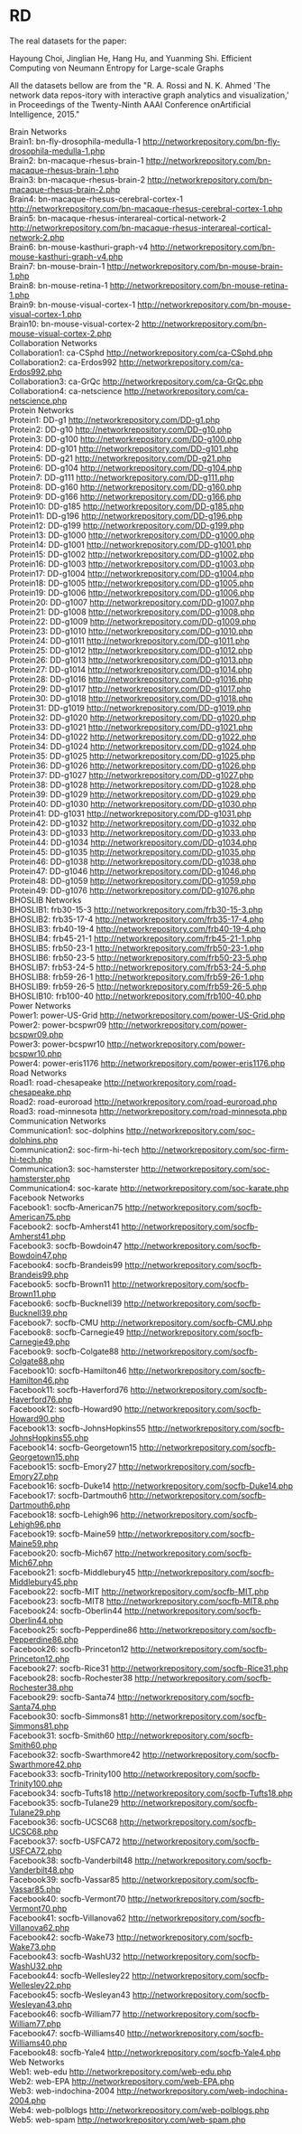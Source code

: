# RD

The real datasets for the paper:

Hayoung Choi, Jinglian He, Hang Hu, and Yuanming Shi. Efficient Computing von Neumann Entropy for Large-scale Graphs

All the datasets bellow are from the "R. A. Rossi and N. K. Ahmed 'The network data repos-itory with interactive graph analytics and visualization,' in Proceedings of the Twenty-Ninth AAAI Conference onArtificial Intelligence, 2015."  

Brain Networks  
Brain1: bn-fly-drosophila-medulla-1 http://networkrepository.com/bn-fly-drosophila-medulla-1.php  
Brain2: bn-macaque-rhesus-brain-1 http://networkrepository.com/bn-macaque-rhesus-brain-1.php   
Brain3: bn-macaque-rhesus-brain-2 http://networkrepository.com/bn-macaque-rhesus-brain-2.php   
Brain4: bn-macaque-rhesus-cerebral-cortex-1 http://networkrepository.com/bn-macaque-rhesus-cerebral-cortex-1.php   
Brain5: bn-macaque-rhesus-interareal-cortical-network-2 http://networkrepository.com/bn-macaque-rhesus-interareal-cortical-network-2.php   
Brain6: bn-mouse-kasthuri-graph-v4 http://networkrepository.com/bn-mouse-kasthuri-graph-v4.php   
Brain7: bn-mouse-brain-1 http://networkrepository.com/bn-mouse-brain-1.php   
Brain8: bn-mouse-retina-1 http://networkrepository.com/bn-mouse-retina-1.php   
Brain9: bn-mouse-visual-cortex-1 http://networkrepository.com/bn-mouse-visual-cortex-1.php   
Brain10: bn-mouse-visual-cortex-2 http://networkrepository.com/bn-mouse-visual-cortex-2.php   
Collaboration Networks   
Collaboration1: ca-CSphd http://networkrepository.com/ca-CSphd.php   
Collaboration2: ca-Erdos992 http://networkrepository.com/ca-Erdos992.php   
Collaboration3: ca-GrQc http://networkrepository.com/ca-GrQc.php   
Collaboration4: ca-netscience http://networkrepository.com/ca-netscience.php    
Protein Networks    
Protein1: DD-g1 http://networkrepository.com/DD-g1.php     
Protein2: DD-g10 http://networkrepository.com/DD-g10.php   
Protein3: DD-g100 http://networkrepository.com/DD-g100.php    
Protein4: DD-g101 http://networkrepository.com/DD-g101.php    
Protein5: DD-g21 http://networkrepository.com/DD-g21.php    
Protein6: DD-g104 http://networkrepository.com/DD-g104.php   
Protein7: DD-g111 http://networkrepository.com/DD-g111.php  
Protein8: DD-g160 http://networkrepository.com/DD-g160.php  
Protein9: DD-g166 http://networkrepository.com/DD-g166.php  
Protein10: DD-g185 http://networkrepository.com/DD-g185.php   
Protein11: DD-g196 http://networkrepository.com/DD-g196.php    
Protein12: DD-g199 http://networkrepository.com/DD-g199.php   
Protein13: DD-g1000 http://networkrepository.com/DD-g1000.php    
Protein14: DD-g1001 http://networkrepository.com/DD-g1001.php   
Protein15: DD-g1002 http://networkrepository.com/DD-g1002.php   
Protein16: DD-g1003 http://networkrepository.com/DD-g1003.php   
Protein17: DD-g1004 http://networkrepository.com/DD-g1004.php   
Protein18: DD-g1005 http://networkrepository.com/DD-g1005.php   
Protein19: DD-g1006 http://networkrepository.com/DD-g1006.php   
Protein20: DD-g1007 http://networkrepository.com/DD-g1007.php   
Protein21: DD-g1008 http://networkrepository.com/DD-g1008.php   
Protein22: DD-g1009 http://networkrepository.com/DD-g1009.php   
Protein23: DD-g1010 http://networkrepository.com/DD-g1010.php   
Protein24: DD-g1011 http://networkrepository.com/DD-g1011.php   
Protein25: DD-g1012 http://networkrepository.com/DD-g1012.php   
Protein26: DD-g1013 http://networkrepository.com/DD-g1013.php   
Protein27: DD-g1014 http://networkrepository.com/DD-g1014.php   
Protein28: DD-g1016 http://networkrepository.com/DD-g1016.php   
Protein29: DD-g1017 http://networkrepository.com/DD-g1017.php   
Protein30: DD-g1018 http://networkrepository.com/DD-g1018.php   
Protein31: DD-g1019 http://networkrepository.com/DD-g1019.php   
Protein32: DD-g1020 http://networkrepository.com/DD-g1020.php   
Protein33: DD-g1021 http://networkrepository.com/DD-g1021.php   
Protein34: DD-g1022 http://networkrepository.com/DD-g1022.php   
Protein34: DD-g1024 http://networkrepository.com/DD-g1024.php   
Protein35: DD-g1025 http://networkrepository.com/DD-g1025.php   
Protein36: DD-g1026 http://networkrepository.com/DD-g1026.php   
Protein37: DD-g1027 http://networkrepository.com/DD-g1027.php   
Protein38: DD-g1028 http://networkrepository.com/DD-g1028.php   
Protein39: DD-g1029 http://networkrepository.com/DD-g1029.php   
Protein40: DD-g1030 http://networkrepository.com/DD-g1030.php   
Protein41: DD-g1031 http://networkrepository.com/DD-g1031.php   
Protein42: DD-g1032 http://networkrepository.com/DD-g1032.php   
Protein43: DD-g1033 http://networkrepository.com/DD-g1033.php   
Protein44: DD-g1034 http://networkrepository.com/DD-g1034.php   
Protein45: DD-g1035 http://networkrepository.com/DD-g1035.php   
Protein46: DD-g1038 http://networkrepository.com/DD-g1038.php   
Protein47: DD-g1046 http://networkrepository.com/DD-g1046.php   
Protein48: DD-g1059 http://networkrepository.com/DD-g1059.php   
Protein49: DD-g1076 http://networkrepository.com/DD-g1076.php   
BHOSLIB Networks   
BHOSLIB1: frb30-15-3 http://networkrepository.com/frb30-15-3.php   
BHOSLIB2: frb35-17-4 http://networkrepository.com/frb35-17-4.php   
BHOSLIB3: frb40-19-4 http://networkrepository.com/frb40-19-4.php   
BHOSLIB4: frb45-21-1 http://networkrepository.com/frb45-21-1.php   
BHOSLIB5: frb50-23-1 http://networkrepository.com/frb50-23-1.php   
BHOSLIB6: frb50-23-5 http://networkrepository.com/frb50-23-5.php    
BHOSLIB7: frb53-24-5 http://networkrepository.com/frb53-24-5.php    
BHOSLIB8: frb59-26-1 http://networkrepository.com/frb59-26-1.php   
BHOSLIB9: frb59-26-5 http://networkrepository.com/frb59-26-5.php   
BHOSLIB10: frb100-40 http://networkrepository.com/frb100-40.php   
Power Networks  
Power1: power-US-Grid http://networkrepository.com/power-US-Grid.php   
Power2: power-bcspwr09 http://networkrepository.com/power-bcspwr09.php  
Power3: power-bcspwr10 http://networkrepository.com/power-bcspwr10.php  
Power4: power-eris1176 http://networkrepository.com/power-eris1176.php  
Road Networks   
Road1: road-chesapeake http://networkrepository.com/road-chesapeake.php  
Road2: road-euroroad http://networkrepository.com/road-euroroad.php  
Road3: road-minnesota http://networkrepository.com/road-minnesota.php  
Communication Networks    
Communication1: soc-dolphins http://networkrepository.com/soc-dolphins.php   
Communication2: soc-firm-hi-tech http://networkrepository.com/soc-firm-hi-tech.php   
Communication3: soc-hamsterster http://networkrepository.com/soc-hamsterster.php   
Communication4: soc-karate http://networkrepository.com/soc-karate.php   
Facebook Networks   
Facebook1: socfb-American75 http://networkrepository.com/socfb-American75.php  
Facebook2: socfb-Amherst41 http://networkrepository.com/socfb-Amherst41.php  
Facebook3: socfb-Bowdoin47 http://networkrepository.com/socfb-Bowdoin47.php  
Facebook4: socfb-Brandeis99 http://networkrepository.com/socfb-Brandeis99.php  
Facebook5: socfb-Brown11 http://networkrepository.com/socfb-Brown11.php  
Facebook6: socfb-Bucknell39 http://networkrepository.com/socfb-Bucknell39.php  
Facebook7: socfb-CMU http://networkrepository.com/socfb-CMU.php  
Facebook8: socfb-Carnegie49 http://networkrepository.com/socfb-Carnegie49.php  
Facebook9: socfb-Colgate88 http://networkrepository.com/socfb-Colgate88.php  
Facebook10: socfb-Hamilton46 http://networkrepository.com/socfb-Hamilton46.php   
Facebook11: socfb-Haverford76 http://networkrepository.com/socfb-Haverford76.php    
Facebook12: socfb-Howard90 http://networkrepository.com/socfb-Howard90.php    
Facebook13: socfb-JohnsHopkins55 http://networkrepository.com/socfb-JohnsHopkins55.php    
Facebook14: socfb-Georgetown15 http://networkrepository.com/socfb-Georgetown15.php  
Facebook15: socfb-Emory27 http://networkrepository.com/socfb-Emory27.php    
Facebook16: socfb-Duke14 http://networkrepository.com/socfb-Duke14.php  
Facebook17: socfb-Dartmouth6 http://networkrepository.com/socfb-Dartmouth6.php    
Facebook18: socfb-Lehigh96 http://networkrepository.com/socfb-Lehigh96.php   
Facebook19: socfb-Maine59 http://networkrepository.com/socfb-Maine59.php    
Facebook20: socfb-Mich67 http://networkrepository.com/socfb-Mich67.php    
Facebook21: socfb-Middlebury45 http://networkrepository.com/socfb-Middlebury45.php  
Facebook22: socfb-MIT http://networkrepository.com/socfb-MIT.php  
Facebook23: socfb-MIT8 http://networkrepository.com/socfb-MIT8.php    
Facebook24: socfb-Oberlin44 http://networkrepository.com/socfb-Oberlin44.php   
Facebook25: socfb-Pepperdine86 http://networkrepository.com/socfb-Pepperdine86.php    
Facebook26: socfb-Princeton12 http://networkrepository.com/socfb-Princeton12.php    
Facebook27: socfb-Rice31 http://networkrepository.com/socfb-Rice31.php    
Facebook28: socfb-Rochester38 http://networkrepository.com/socfb-Rochester38.php    
Facebook29: socfb-Santa74 http://networkrepository.com/socfb-Santa74.php    
Facebook30: socfb-Simmons81 http://networkrepository.com/socfb-Simmons81.php    
Facebook31: socfb-Smith60 http://networkrepository.com/socfb-Smith60.php    
Facebook32: socfb-Swarthmore42 http://networkrepository.com/socfb-Swarthmore42.php   
Facebook33: socfb-Trinity100 http://networkrepository.com/socfb-Trinity100.php   
Facebook34: socfb-Tufts18 http://networkrepository.com/socfb-Tufts18.php   
Facebook35: socfb-Tulane29 http://networkrepository.com/socfb-Tulane29.php    
Facebook36: socfb-UCSC68 http://networkrepository.com/socfb-UCSC68.php    
Facebook37: socfb-USFCA72 http://networkrepository.com/socfb-USFCA72.php    
Facebook38: socfb-Vanderbilt48 http://networkrepository.com/socfb-Vanderbilt48.php     
Facebook39: socfb-Vassar85 http://networkrepository.com/socfb-Vassar85.php    
Facebook40: socfb-Vermont70 http://networkrepository.com/socfb-Vermont70.php  
Facebook41: socfb-Villanova62 http://networkrepository.com/socfb-Villanova62.php    
Facebook42: socfb-Wake73 http://networkrepository.com/socfb-Wake73.php    
Facebook43: socfb-WashU32 http://networkrepository.com/socfb-WashU32.php    
Facebook44: socfb-Wellesley22 http://networkrepository.com/socfb-Wellesley22.php  
Facebook45: socfb-Wesleyan43 http://networkrepository.com/socfb-Wesleyan43.php  
Facebook46: socfb-William77 http://networkrepository.com/socfb-William77.php  
Facebook47: socfb-Williams40 http://networkrepository.com/socfb-Williams40.php  
Facebook48: socfb-Yale4 http://networkrepository.com/socfb-Yale4.php  
Web Networks  
Web1: web-edu http://networkrepository.com/web-edu.php  
Web2: web-EPA http://networkrepository.com/web-EPA.php  
Web3: web-indochina-2004 http://networkrepository.com/web-indochina-2004.php  
Web4: web-polblogs http://networkrepository.com/web-polblogs.php  
Web5: web-spam http://networkrepository.com/web-spam.php  
